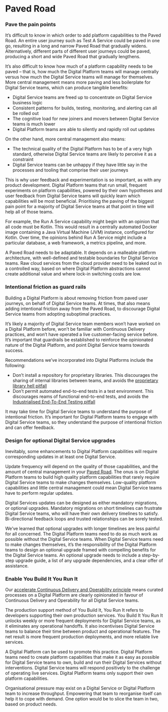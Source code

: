 # Paved Road

### Pave the pain points

It’s difficult to know in which order to add platform capabilities to the Paved Road. An entire user journey such as Test A Service could be paved in one go, resulting in a long and narrow Paved Road that gradually widens. Alternatively, different parts of different user journeys could be paved, producing a short and wide Paved Road that gradually lengthens.

It’s also difficult to know how much of a platform capability needs to be paved – that is, how much the Digital Platform teams will manage centrally versus how much the Digital Service teams will manage for themselves. More central management means more paving and less boilerplate for Digital Service teams, which can produce tangible benefits:

* Digital Service teams are freed up to concentrate on Digital Service business logic
* Consistent patterns for builds, testing, monitoring, and alerting can all be rolled out
* The cognitive load for new joiners and movers between Digital Service teams is much lower
* Digital Platform teams are able to silently and rapidly roll out updates 

On the other hand, more central management also means:

* The technical quality of the Digital Platform has to be of a very high standard, otherwise Digital Service teams are likely to perceive it as a constraint 
* Digital Service teams can be unhappy if they have little say in the processes and tooling that comprise their user journeys

This is why user feedback and experimentation is so important, as with any product development. Digital Platform teams that run small, frequent experiments on platform capabilities, powered by their own hypotheses and user feedback from Digital Service teams will quickly learn which capabilities will be most beneficial. Prioritising the paving of the biggest pain point for a majority of Digital Service teams at that point in time will help all of those teams. 

For example, the Run A Service capability might begin with an opinion that all code must be Kotlin. This would result in a centrally automated Docker image containing a Java Virtual Machine \(JVM\) instance, configured for Kotlin. Over time, the opinions behind Run A Service might include a particular database, a web framework, a metrics pipeline, and more. 

A Paved Road needs to be adaptable. It depends on a malleable platform architecture, with well-defined and testable boundaries for Digital Service teams. Raw cloud services from the cloud provider need to be leaked out in a controlled way, based on where Digital Platform abstractions cannot create additional value and where lock-in switching costs are low.

### Intentional friction as guard rails

Building a Digital Platform is about removing friction from paved user journeys, on behalf of Digital Service teams. At times, that also means adding intentional friction away from the Paved Road, to discourage Digital Service teams from adopting suboptimal practices.

It’s likely a majority of Digital Service team members won’t have worked on a Digital Platform before, won’t be familiar with Continuous Delivery practices, and won’t have operated a live customer-facing service before. It’s important that guardrails be established to reinforce the opinionated nature of the Digital Platform, and point Digital Service teams towards success.

Recommendations we’ve incorporated into Digital Platforms include the following:

* Don’t install a repository for proprietary libraries. This discourages the sharing of internal libraries between teams, and avoids the [proprietary library hell pitfall](https://digital-platform-design.playbooks.ee/pitfalls/proprietary-library-hell)
* Don’t permit automated end-to-end tests in a test environment. This discourages reams of functional end-to-end tests, and avoids the [Industrialised End-To-End Testing pitfall](https://digital-platform-design.playbooks.ee/pitfalls/industralised-end-to-end-testing)

It may take time for Digital Service teams to understand the purpose of intentional friction. It’s important for Digital Platform teams to engage with Digital Service teams, so they understand the purpose of intentional friction and can offer feedback.

### Design for optional Digital Service upgrades

Inevitably, some enhancements to Digital Platform capabilities will require corresponding updates in at least one Digital Service.

Update frequency will depend on the quality of those capabilities, and the amount of central management in your [Paved Road](https://digital-platform-design.playbook.ee/practices/pave-the-pain-points). The onus is on Digital Platform teams to build high quality platform capabilities that rarely require Digital Service teams to make changes themselves. Low-quality platform capabilities and little central management could mean Digital Service teams have to perform regular updates.

Digital Services updates can be designed as either mandatory migrations, or optional upgrades. Mandatory migrations on short timelines can frustrate Digital Service teams, who will have their own delivery timelines to satisfy. Bi-directional feedback loops and trusted relationships can be sorely tested.

We’ve learned that optional upgrades with longer timelines are less painful for all concerned. The Digital Platform teams need to do as much work as possible without the Digital Service teams. When Digital Service teams need to make changes themselves, it’s the responsibility of the Digital Platform teams to design an optional upgrade framed with compelling benefits for the Digital Service teams. An optional upgrade needs to include a step-by-step upgrade guide, a list of any upgrade dependencies, and a clear offer of assistance.

### Enable You Build It You Run It

Our [accelerate Continuous Delivery and Operability principle](https://digital-platform-design.playbook.ee/principles#accelerate-continuous-delivery-and-operability) means curated processes on a Digital Platform are clearly opinionated in favour of Continuous Delivery and Operability for all Digital Service teams. 

The production support method of You Build It, You Run It refers to developers supporting their own production services. You Build It You Run It unlocks weekly or more frequent deployments for Digital Service teams, as it eliminates any operational handoffs. It also incentivises Digital Service teams to balance their time between product and operational features. The net result is more frequent production deployments, and more reliable live services. 

A Digital Platform can be used to promote this practice. Digital Platform teams need to create platform capabilities that make it as easy as possible for Digital Service teams to own, build and run their Digital Services without interventions. Digital Service teams will respond positively to the challenge of operating live services. Digital Platform teams only support their own platform capabilities. 

Organisational pressure may exist on a Digital Service or Digital Platform team to increase throughput. Empowering that team to reorganise itself can help it to cope with demand. One option would be to slice the team in two, based on product needs.

